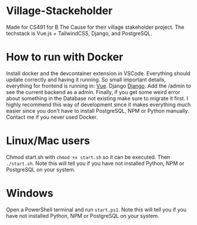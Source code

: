 # Village-Stackeholder
Made for CS491 for B The Cause for their village stakeholder project. The techstack is Vue.js + TailwindCSS, Django, and PostgreSQL. 

# How to run with Docker
Install docker and the devcontainer extension in VSCode. Everything should update correctly and having it running.
So small important details, everything for frontend is running in: [Vue](http://localhost:5173). Django [Django](http://localhost:8000). Add the /admin to see the current backend as a admin. Finally, if you get some weird error about something in the Database not existing make sure to migrate it first. I highly recommend this way of development since it makes everything much easier since you don't have to install PostgreSQL, NPM or Python manually. Contact me if you never used Docker.

# Linux/Mac users
Chmod start.sh with ``` chmod +x start.sh ``` so it can be executed. Then ``` ./start.sh ```. Note this will tell you if you have not installed Python, NPM or PostgreSQL on your system.

# Windows
Open a PowerShell terminal and run ``` start.ps1 ```. Note this will tell you if you have not installed Python, NPM or PostgreSQL on your system.
